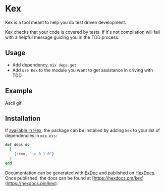# Kex

Kex is a tool meant to help you do test driven development.

Kex checks that your code is covered by tests. If it's not compilation will fail with a helpful message guiding you in the TDD process.

## Usage

- Add dependency, `mix deps.get`
- Add `use Kex` to the module you want to get assistance in driving with TDD.

## Example

Ascii gif

## Installation

If [available in Hex](https://hex.pm/docs/publish), the package can be installed
by adding `kex` to your list of dependencies in `mix.exs`:

```elixir
def deps do
  [
    {:kex, "~> 0.1.0"}
  ]
end
```

Documentation can be generated with [ExDoc](https://github.com/elixir-lang/ex_doc)
and published on [HexDocs](https://hexdocs.pm). Once published, the docs can
be found at [https://hexdocs.pm/kex](https://hexdocs.pm/kex).

